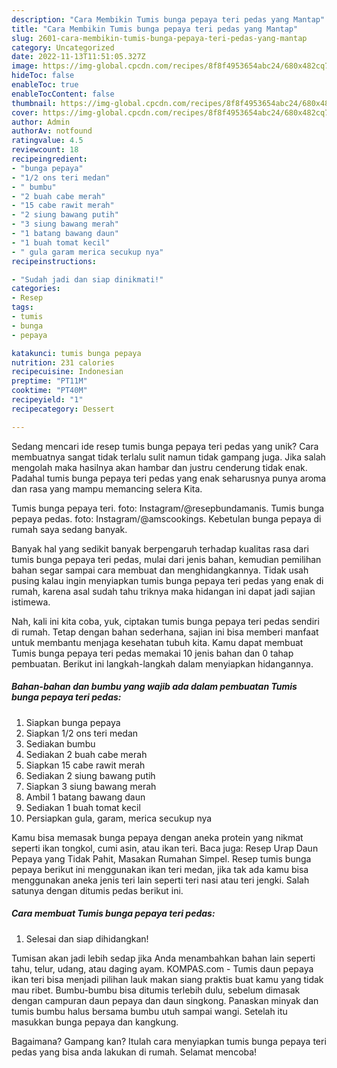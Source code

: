 ```yaml
---
description: "Cara Membikin Tumis bunga pepaya teri pedas yang Mantap"
title: "Cara Membikin Tumis bunga pepaya teri pedas yang Mantap"
slug: 2601-cara-membikin-tumis-bunga-pepaya-teri-pedas-yang-mantap
category: Uncategorized
date: 2022-11-13T11:51:05.327Z
image: https://img-global.cpcdn.com/recipes/8f8f4953654abc24/680x482cq70/tumis-bunga-pepaya-teri-pedas-foto-resep-utama.jpg
hideToc: false
enableToc: true
enableTocContent: false
thumbnail: https://img-global.cpcdn.com/recipes/8f8f4953654abc24/680x482cq70/tumis-bunga-pepaya-teri-pedas-foto-resep-utama.jpg
cover: https://img-global.cpcdn.com/recipes/8f8f4953654abc24/680x482cq70/tumis-bunga-pepaya-teri-pedas-foto-resep-utama.jpg
author: Admin
authorAv: notfound
ratingvalue: 4.5
reviewcount: 18
recipeingredient:
- "bunga pepaya"
- "1/2 ons teri medan"
- " bumbu"
- "2 buah cabe merah"
- "15 cabe rawit merah"
- "2 siung bawang putih"
- "3 siung bawang merah"
- "1 batang bawang daun"
- "1 buah tomat kecil"
- " gula garam merica secukup nya"
recipeinstructions:

- "Sudah jadi dan siap dinikmati!"
categories:
- Resep
tags:
- tumis
- bunga
- pepaya

katakunci: tumis bunga pepaya 
nutrition: 231 calories
recipecuisine: Indonesian
preptime: "PT11M"
cooktime: "PT40M"
recipeyield: "1"
recipecategory: Dessert

---
```





Sedang mencari ide resep tumis bunga pepaya teri pedas yang unik? Cara membuatnya sangat tidak terlalu sulit namun tidak gampang juga. Jika salah mengolah maka hasilnya akan hambar dan justru cenderung tidak enak. Padahal tumis bunga pepaya teri pedas yang enak seharusnya punya aroma dan rasa yang mampu memancing selera Kita.





Tumis bunga pepaya teri. foto: Instagram/@resepbundamanis. Tumis bunga pepaya pedas. foto: Instagram/@amscookings. Kebetulan bunga pepaya di rumah saya sedang banyak.

Banyak hal yang sedikit banyak berpengaruh terhadap kualitas rasa dari tumis bunga pepaya teri pedas, mulai dari jenis bahan, kemudian pemilihan bahan segar sampai cara membuat dan menghidangkannya. Tidak usah pusing kalau ingin menyiapkan tumis bunga pepaya teri pedas yang enak di rumah, karena asal sudah tahu triknya maka hidangan ini dapat jadi sajian istimewa.






Nah, kali ini kita coba, yuk, ciptakan tumis bunga pepaya teri pedas sendiri di rumah. Tetap dengan bahan sederhana, sajian ini bisa memberi manfaat untuk membantu menjaga kesehatan tubuh kita. Kamu dapat membuat Tumis bunga pepaya teri pedas memakai 10 jenis bahan dan 0 tahap pembuatan. Berikut ini langkah-langkah dalam menyiapkan hidangannya.

<!--inarticleads1-->

##### Bahan-bahan dan bumbu yang wajib ada dalam pembuatan Tumis bunga pepaya teri pedas:

1. Siapkan bunga pepaya
1. Siapkan 1/2 ons teri medan
1. Sediakan  bumbu
1. Sediakan 2 buah cabe merah
1. Siapkan 15 cabe rawit merah
1. Sediakan 2 siung bawang putih
1. Siapkan 3 siung bawang merah
1. Ambil 1 batang bawang daun
1. Sediakan 1 buah tomat kecil
1. Persiapkan  gula, garam, merica secukup nya


Kamu bisa memasak bunga pepaya dengan aneka protein yang nikmat seperti ikan tongkol, cumi asin, atau ikan teri. Baca juga: Resep Urap Daun Pepaya yang Tidak Pahit, Masakan Rumahan Simpel. Resep tumis bunga pepaya berikut ini menggunakan ikan teri medan, jika tak ada kamu bisa menggunakan aneka jenis teri lain seperti teri nasi atau teri jengki. Salah satunya dengan ditumis pedas berikut ini. 

<!--inarticleads2-->

##### Cara membuat Tumis bunga pepaya teri pedas:


1. Selesai dan siap dihidangkan!

Tumisan akan jadi lebih sedap jika Anda menambahkan bahan lain seperti tahu, telur, udang, atau daging ayam. KOMPAS.com - Tumis daun pepaya ikan teri bisa menjadi pilihan lauk makan siang praktis buat kamu yang tidak mau ribet. Bumbu-bumbu bisa ditumis terlebih dulu, sebelum dimasak dengan campuran daun pepaya dan daun singkong. Panaskan minyak dan tumis bumbu halus bersama bumbu utuh sampai wangi. Setelah itu masukkan bunga pepaya dan kangkung. 

Bagaimana? Gampang kan? Itulah cara menyiapkan tumis bunga pepaya teri pedas yang bisa anda lakukan di rumah. Selamat mencoba!
